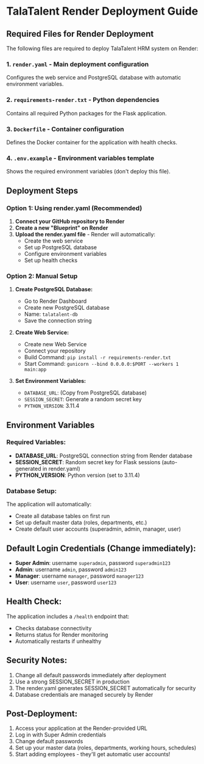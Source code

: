 # TalaTalent Render Deployment Guide

## Required Files for Render Deployment

The following files are required to deploy TalaTalent HRM system on Render:

### 1. `render.yaml` - Main deployment configuration
Configures the web service and PostgreSQL database with automatic environment variables.

### 2. `requirements-render.txt` - Python dependencies
Contains all required Python packages for the Flask application.

### 3. `Dockerfile` - Container configuration
Defines the Docker container for the application with health checks.

### 4. `.env.example` - Environment variables template
Shows the required environment variables (don't deploy this file).

## Deployment Steps

### Option 1: Using render.yaml (Recommended)

1. **Connect your GitHub repository to Render**
2. **Create a new "Blueprint" on Render**
3. **Upload the render.yaml file** - Render will automatically:
   - Create the web service
   - Set up PostgreSQL database
   - Configure environment variables
   - Set up health checks

### Option 2: Manual Setup

1. **Create PostgreSQL Database:**
   - Go to Render Dashboard
   - Create new PostgreSQL database
   - Name: `talatalent-db`
   - Save the connection string

2. **Create Web Service:**
   - Create new Web Service
   - Connect your repository
   - Build Command: `pip install -r requirements-render.txt`
   - Start Command: `gunicorn --bind 0.0.0.0:$PORT --workers 1 main:app`

3. **Set Environment Variables:**
   - `DATABASE_URL`: (Copy from PostgreSQL database)
   - `SESSION_SECRET`: Generate a random secret key
   - `PYTHON_VERSION`: 3.11.4

## Environment Variables

### Required Variables:
- **DATABASE_URL**: PostgreSQL connection string from Render database
- **SESSION_SECRET**: Random secret key for Flask sessions (auto-generated in render.yaml)
- **PYTHON_VERSION**: Python version (set to 3.11.4)

### Database Setup:
The application will automatically:
- Create all database tables on first run
- Set up default master data (roles, departments, etc.)
- Create default user accounts (superadmin, admin, manager, user)

## Default Login Credentials (Change immediately):
- **Super Admin**: username `superadmin`, password `superadmin123`
- **Admin**: username `admin`, password `admin123`
- **Manager**: username `manager`, password `manager123`
- **User**: username `user`, password `user123`

## Health Check:
The application includes a `/health` endpoint that:
- Checks database connectivity
- Returns status for Render monitoring
- Automatically restarts if unhealthy

## Security Notes:
1. Change all default passwords immediately after deployment
2. Use a strong SESSION_SECRET in production
3. The render.yaml generates SESSION_SECRET automatically for security
4. Database credentials are managed securely by Render

## Post-Deployment:
1. Access your application at the Render-provided URL
2. Log in with Super Admin credentials
3. Change default passwords
4. Set up your master data (roles, departments, working hours, schedules)
5. Start adding employees - they'll get automatic user accounts!